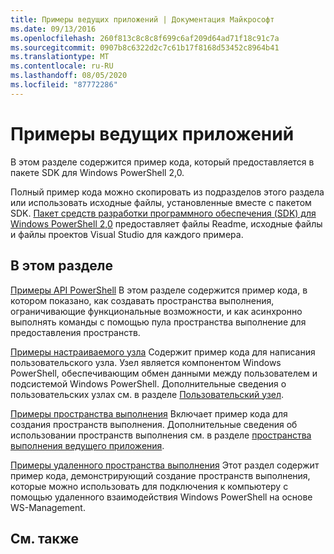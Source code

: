 ```yaml
---
title: Примеры ведущих приложений | Документация Майкрософт
ms.date: 09/13/2016
ms.openlocfilehash: 260f813c8c8c8f699c6af209d64ad71f18c91c7a
ms.sourcegitcommit: 0907b8c6322d2c7c61b17f8168d53452c8964b41
ms.translationtype: MT
ms.contentlocale: ru-RU
ms.lasthandoff: 08/05/2020
ms.locfileid: "87772286"
---
```

# <a name="host-application-samples"></a>Примеры ведущих приложений

В этом разделе содержится пример кода, который предоставляется в пакете SDK для Windows PowerShell 2,0.

 Полный пример кода можно скопировать из подразделов этого раздела или использовать исходные файлы, установленные вместе с пакетом SDK. [Пакет средств разработки программного обеспечения (SDK) для Windows PowerShell 2,0](https://www.microsoft.com/download/details.aspx?id=2560) предоставляет файлы Readme, исходные файлы и файлы проектов Visual Studio для каждого примера.

## <a name="in-this-section"></a>В этом разделе

 [Примеры API PowerShell](./windows-powershell-api-samples.md) В этом разделе содержится пример кода, в котором показано, как создавать пространства выполнения, ограничивающие функциональные возможности, и как асинхронно выполнять команды с помощью пула пространства выполнение для предоставления пространств.

 [Примеры настраиваемого узла](./custom-host-samples.md) Содержит пример кода для написания пользовательского узла. Узел является компонентом Windows PowerShell, обеспечивающим обмен данными между пользователем и подсистемой Windows PowerShell. Дополнительные сведения о пользовательских узлах см. в разделе [Пользовательский узел](./writing-a-windows-powershell-host-application.md).

 [Примеры пространства выполнения](./runspace-samples.md) Включает пример кода для создания пространств выполнения. Дополнительные сведения об использовании пространств выполнения см. в разделе [пространства выполнения ведущего приложения](creating-runspaces.md).

 [Примеры удаленного пространства выполнения](./remote-runspace-samples.md) Этот раздел содержит пример кода, демонстрирующий создание пространств выполнения, которые можно использовать для подключения к компьютеру с помощью удаленного взаимодействия Windows PowerShell на основе WS-Management.

## <a name="see-also"></a>См. также
